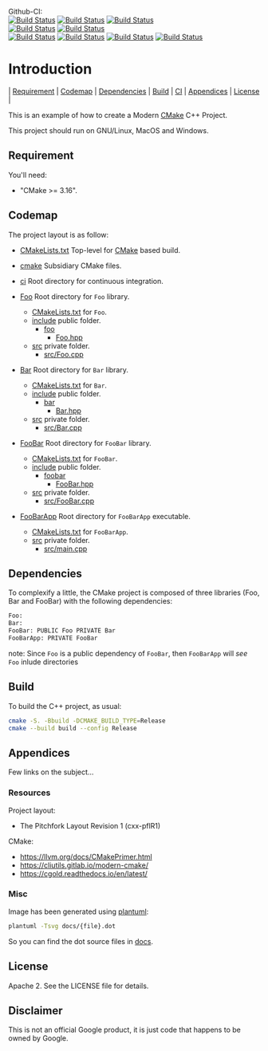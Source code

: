 Github-CI:<br>
[![Build Status][github_linux_status]][github_linux_link]
[![Build Status][github_macos_status]][github_macos_link]
[![Build Status][github_windows_status]][github_windows_link]<br>
[![Build Status][github_amd64_docker_status]][github_amd64_docker_link]
[![Build Status][github_aarch64_docker_status]][github_aarch64_docker_link]<br>
[![Build Status][github_arm_toolchain_status]][github_arm_toolchain_link]
[![Build Status][github_aarch64_toolchain_status]][github_aarch64_toolchain_link]
[![Build Status][github_mips_toolchain_status]][github_mips_toolchain_link]
[![Build Status][github_powerpc_toolchain_status]][github_powerpc_toolchain_link]

[github_linux_status]: https://github.com/Mizux/cmake-cpp/actions/workflows/amd64_linux.yml/badge.svg
[github_linux_link]: https://github.com/Mizux/cmake-cpp/actions/workflows/amd64_linux.yml
[github_macos_status]: https://github.com/Mizux/cmake-cpp/actions/workflows/amd64_macos.yml/badge.svg
[github_macos_link]: https://github.com/Mizux/cmake-cpp/actions/workflows/amd64_macos.yml
[github_windows_status]: https://github.com/Mizux/cmake-cpp/actions/workflows/amd64_windows.yml/badge.svg
[github_windows_link]: https://github.com/Mizux/cmake-cpp/actions/workflows/amd64_windows.yml
[github_amd64_docker_status]: https://github.com/Mizux/cmake-cpp/actions/workflows/amd64_docker.yml/badge.svg
[github_amd64_docker_link]: https://github.com/Mizux/cmake-cpp/actions/workflows/amd64_docker.yml
[github_aarch64_docker_status]: https://github.com/Mizux/cmake-cpp/actions/workflows/aarch64_docker.yml/badge.svg
[github_aarch64_docker_link]: https://github.com/Mizux/cmake-cpp/actions/workflows/aarch64_docker.yml
[github_arm_toolchain_status]: https://github.com/Mizux/cmake-cpp/actions/workflows/arm_toolchain.yml/badge.svg
[github_arm_toolchain_link]: https://github.com/Mizux/cmake-cpp/actions/workflows/arm_toolchain.yml
[github_aarch64_toolchain_status]: https://github.com/Mizux/cmake-cpp/actions/workflows/aarch64_toolchain.yml/badge.svg
[github_aarch64_toolchain_link]: https://github.com/Mizux/cmake-cpp/actions/workflows/aarch64_toolchain.yml
[github_mips_toolchain_status]: https://github.com/Mizux/cmake-cpp/actions/workflows/mips_toolchain.yml/badge.svg
[github_mips_toolchain_link]: https://github.com/Mizux/cmake-cpp/actions/workflows/mips_toolchain.yml
[github_powerpc_toolchain_status]: https://github.com/Mizux/cmake-cpp/actions/workflows/powerpc_toolchain.yml/badge.svg
[github_powerpc_toolchain_link]: https://github.com/Mizux/cmake-cpp/actions/workflows/powerpc_toolchain.yml

# Introduction
<nav for="project"> |
<a href="#requirement">Requirement</a> |
<a href="#codemap">Codemap</a> |
<a href="#dependencies">Dependencies</a> |
<a href="#build">Build</a> |
<a href="ci/README.md">CI</a> |
<a href="#appendices">Appendices</a> |
<a href="#license">License</a> |
</nav>

This is an example of how to create a Modern [CMake](https://cmake.org/) C++ Project.

This project should run on GNU/Linux, MacOS and Windows.

## Requirement
You'll need:

* "CMake >= 3.16".

## Codemap
The project layout is as follow:

* [CMakeLists.txt](CMakeLists.txt) Top-level for [CMake](https://cmake.org/cmake/help/latest/) based build.
* [cmake](cmake) Subsidiary CMake files.

* [ci](ci) Root directory for continuous integration.

* [Foo](Foo) Root directory for `Foo` library.
  * [CMakeLists.txt](Foo/CMakeLists.txt) for `Foo`.
  * [include](Foo/include) public folder.
    * [foo](Foo/include/foo)
      * [Foo.hpp](Foo/include/foo/Foo.hpp)
  * [src](Foo/src) private folder.
    * [src/Foo.cpp](Foo/src/Foo.cpp)
* [Bar](Bar) Root directory for `Bar` library.
  * [CMakeLists.txt](Bar/CMakeLists.txt) for `Bar`.
  * [include](Bar/include) public folder.
    * [bar](Bar/include/bar)
      * [Bar.hpp](Bar/include/bar/Bar.hpp)
  * [src](Bar/src) private folder.
    * [src/Bar.cpp](Bar/src/Bar.cpp)
* [FooBar](FooBar) Root directory for `FooBar` library.
  * [CMakeLists.txt](FooBar/CMakeLists.txt) for `FooBar`.
  * [include](FooBar/include) public folder.
    * [foobar](FooBar/include/foobar)
      * [FooBar.hpp](FooBar/include/foobar/FooBar.hpp)
  * [src](FooBar/src) private folder.
    * [src/FooBar.cpp](FooBar/src/FooBar.cpp)
* [FooBarApp](FooBarApp) Root directory for `FooBarApp` executable.
  * [CMakeLists.txt](FooBarApp/CMakeLists.txt) for `FooBarApp`.
  * [src](FooBarApp/src) private folder.
    * [src/main.cpp](FooBarApp/src/main.cpp)

## Dependencies
To complexify a little, the CMake project is composed of three libraries (Foo, Bar and FooBar)
with the following dependencies:  
```sh
Foo:
Bar:
FooBar: PUBLIC Foo PRIVATE Bar
FooBarApp: PRIVATE FooBar
```

note: Since `Foo` is a public dependency of `FooBar`, then `FooBarApp` will
*see* `Foo` inlude directories

## Build
To build the C++ project, as usual:
```sh
cmake -S. -Bbuild -DCMAKE_BUILD_TYPE=Release
cmake --build build --config Release
```

## Appendices
Few links on the subject...

### Resources
Project layout:
* The Pitchfork Layout Revision 1 (cxx-pflR1)

CMake:
* https://llvm.org/docs/CMakePrimer.html
* https://cliutils.gitlab.io/modern-cmake/
* https://cgold.readthedocs.io/en/latest/

### Misc
Image has been generated using [plantuml](http://plantuml.com/):
```bash
plantuml -Tsvg docs/{file}.dot
```
So you can find the dot source files in [docs](docs).

## License
Apache 2. See the LICENSE file for details.

## Disclaimer
This is not an official Google product, it is just code that happens to be
owned by Google.

